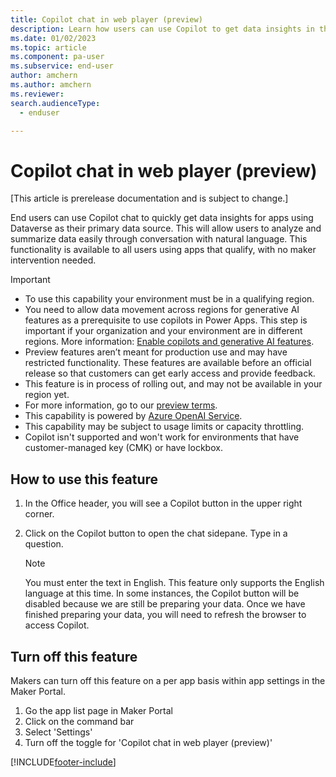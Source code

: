 ```yaml
---
title: Copilot chat in web player (preview)
description: Learn how users can use Copilot to get data insights in the web player for canvas apps using Dataverse.
ms.date: 01/02/2023
ms.topic: article
ms.component: pa-user
ms.subservice: end-user
author: amchern
ms.author: amchern
ms.reviewer: 
search.audienceType: 
  - enduser

---
```


# Copilot chat in web player (preview)

[This article is prerelease documentation and is subject to change.]

End users can use Copilot chat to quickly get data insights for apps using Dataverse as their primary data source. This will allow users to analyze and summarize data easily through conversation with natural language. This functionality is available to all users using apps that qualify, with no maker intervention needed.

> [!IMPORTANT]
> - To use this capability your environment must be in a qualifying region. 
> - You need to allow data movement across regions for generative AI features as a prerequisite to use copilots in Power Apps. This step is important if your organization and your environment are in different regions. More information: [Enable copilots and generative AI features](/power-platform/admin/geographical-availability-copilot#enable-data-movement-across-regions).
> - Preview features aren’t meant for production use and may have restricted functionality. These features are available before an official release so that customers can get early access and provide feedback.
> - This feature is in process of rolling out, and may not be available in your region yet. 
> - For more information, go to our [preview terms](https://go.microsoft.com/fwlink/?linkid=2189520).
> - This capability is powered by [Azure OpenAI Service](/azure/cognitive-services/openai/overview).
> - This capability  may be subject to usage limits or capacity throttling.
> - Copilot isn't supported and won't work for environments that have customer-managed key (CMK) or have lockbox.

## How to use this feature

1. In the Office header, you will see a Copilot button in the upper right corner.
2. Click on the Copilot button to open the chat sidepane. Type in a question.

     > [!Note]
     > You must enter the text in English. This feature only supports the English language at this time.
     > In some instances, the Copilot button will be disabled because we are still be preparing your data. Once we have finished preparing your data, you will need to refresh the browser to access Copilot.

## Turn off this feature

Makers can turn off this feature on a per app basis within app settings in the Maker Portal.

1. Go the app list page in Maker Portal
2. Click on the command bar
3. Select 'Settings'
4. Turn off the toggle for 'Copilot chat in web player (preview)'

[!INCLUDE[footer-include](../includes/footer-banner.md)]
